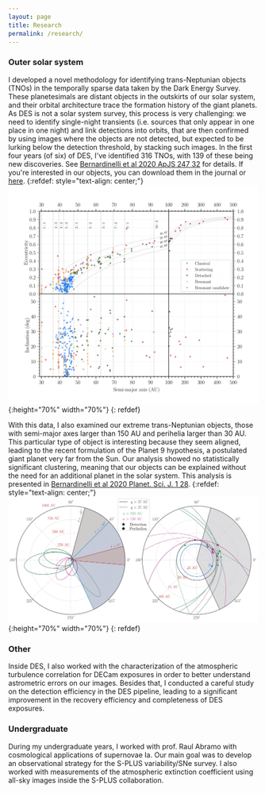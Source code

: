 ```yaml
---
layout: page
title: Research
permalink: /research/
---
```


### Outer solar system ###
I developed a novel methodology for identifying trans-Neptunian objects (TNOs) in the temporally sparse data taken by the Dark Energy Survey. These planetesimals are distant objects in the outskirts of our solar system, and their orbital architecture trace the formation history of the giant planets.
As DES is not a solar system survey, this process is very challenging: we need to identify single-night transients (i.e. sources that only appear in one place in one night) and link detections into orbits, that are then confirmed by using images where the objects are not detected, but expected to be lurking below the detection threshold, by stacking such images. In the first four years (of six) of DES, I've identified 316 TNOs, with 139 of these being new discoveries. See [Bernardinelli et al 2020 ApJS 247 32](https://iopscience.iop.org/article/10.3847/1538-4365/ab6bd8) for details. If you're interested in our objects, you can download them in the journal or [here](/downloads/destno_main.fits).
{:refdef: style="text-align: center;"}
![316 TNOs in the first four years of DES](/images/aei.png){:height="70%" width="70%"}
{: refdef}

With this data, I also examined our extreme trans-Neptunian objects, those with semi-major axes larger than 150 AU and perihelia larger than 30 AU. This particular type of object is interesting because they seem aligned, leading to the recent formulation of the Planet 9 hypothesis, a postulated giant planet very far from the Sun. Our analysis showed no statistically significant clustering, meaning that our objects can be explained without the need for an additional planet in the solar system. This analysis is presented in [Bernardinelli et al 2020 Planet. Sci. J. 1 28](https://iopscience.iop.org/article/10.3847/PSJ/ab9d80).
{:refdef: style="text-align: center;"}
![DES extreme TNOs](/images/etno.png){:height="70%" width="70%"}
{: refdef}

### Other ###
Inside DES, I also worked with the characterization of the atmospheric turbulence correlation for DECam exposures in order to better understand astrometric errors on our images. Besides that, I conducted a careful study on the detection efficiency in the DES pipeline, leading to a significant improvement in the recovery efficiency and completeness of DES exposures.

### Undergraduate ###
During my undergraduate years, I worked with prof. Raul Abramo with cosmological applications of supernovae Ia. Our main goal was to develop an observational strategy for the S-PLUS variability/SNe survey. I also worked with measurements of the atmospheric extinction coefficient using all-sky images inside the S-PLUS collaboration.

